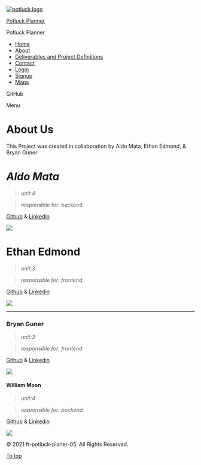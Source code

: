 [![potluck logo](https://i.imgur.com/tDiPLqa.png)](/)

[Potluck Planner](/)

Potluck Planner

- [Home](/)
- [About](/about/)
- [Deliverables and Project Definitions](/style-guide/)
- [Contact](/contact/)
- [Login](https://front-end-tau-seven.vercel.app/login)
- [Signup](https://front-end-tau-seven.vercel.app/signup)
- [Maps](/lorem-ipsum/)

<span class="screen-reader-text">GitHub</span>

<span class="screen-reader-text">Menu</span><span class="icon-menu" aria-hidden="true"></span>

# About Us

This Project was created in collaboration by Aldo Mata, Ethan Edmond, & Bryan Guner

# _Aldo Mata_

> _unit:4_

> responsible for: backend

[Github](https://github.com/gamboaldo) & [Linkedin](https://www.linkedin.com/in/gamboaldo/)

![](https://cdn.sanity.io/images/ykw3edr8/production/1150039920a2c75c60f9486e99e3ec200480dcb3-515x526.png)

# Ethan Edmond

> _unit:3_

> _responsible for: frontend_

[Github](https://github.com/Ethan-Edmond) & [Linkedin](https://www.linkedin.com/in/ethan-edmond/)

![](https://cdn.sanity.io/images/ykw3edr8/production/8b269e80ba1717036c82c7df6894d8a6897e24ae-460x460.jpg)

---

### Bryan Guner

> _unit:3_

> _responsible for: frontend_

[Github](https://github.com/bgoonz) & [Linkedin](https://www.linkedin.com/in/bryan-guner-046199128/)

![](https://cdn.sanity.io/images/ykw3edr8/production/c22c7982e28639e9f4dc44739780a7d1bf364bba-483x483.png)

#### William Moon

> _unit:4_

> _responsible for: backend_

[Github](https://github.com/bgoonz) & [Linkedin](https://www.linkedin.com/in/bryan-guner-046199128/)

![](https://ca.slack-edge.com/ESZCHB482-U01Q4TTKD6U-0a80a6fd32ef-512)

<span class="copyright">© 2021 ft-potluck-planer-05. All Rights Reserved.</span>

<a href="#page" id="to-top" class="to-top">To top <span class="icon-arrow-up" data-aria-hidden="true"></span></a>
